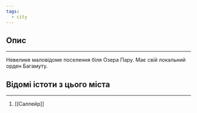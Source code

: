 ```yaml
---
tags:
  - city
---
```

## Опис
---
Невелике маловідоме поселення біля Озера Пару. Має свій локальний орден Багамуту.  

## Відомі істоти з цього міста
---
1. [[Саллейр]]  